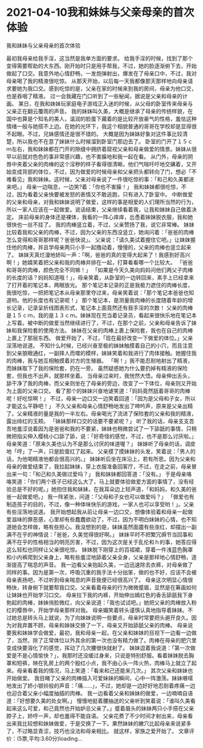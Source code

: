 # 2021-04-10我和妹妹与父亲母亲的首次体验



我和妹妹与父亲母亲的首次体验



最初我母亲给我手淫，这当然是我单方面的要求。
给我手淫的时候，找到了那个变得需要帮助的大东西。刚开始时只是用手帮我，不过，她的脸逐渐俯下去，开始做起了口交。我意外地心情舒畅，一发炮弹射出，爆发在了母亲口中，不过，我对母亲喝了我的精液很吃惊。
从那天开始，以后每一天我都像那天那样地向母亲请求要她为我口交。感到吃惊的是，父亲在家的时候来到我的房间，母亲为他口交，也是吞咽了精液。
过一会我藏在门口听到了一些秘闻，据说是父亲和母亲的计画。
某日，在我和妹妹玩家庭电子游戏正入迷的时候，从父母的卧室传来母亲与父亲正在翻云覆雨的声音。
我的妹妹叫久美，大概是继承了母亲的传统样貌，在国中也算是个知名的美人，温润的脸蛋下藏着的是比较开放豪气的性格，羞怯这种情绪一般与她搭不上边。在她的光环下，我这个相貌普通的哥哥在学校却是显得很不起眼。不过，兄妹感情还是很不错的。
大概是因为妹妹好象对这件事比较清楚，所以我也不在意了妹妹什么时候溜到卧室门那边去了。
卧室的门开了１５ｃｍ左右，我和妹妹都在门开的隙缝中拥挤着窥视父亲和母亲做爱的情景。妹妹从很早以前就对色色的事非常感兴趣，也不害臊地和我一起在看。
从门外，母亲的阴唇中夹着父亲的肉棒的这个淫秽的样子看得很清晰。他们气喘吁吁地交媾着，又开始变成背部的体位，不过，因为做爱的时候母亲和父亲把头都转向了门，想必「不难看见」我和妹妹。这时候，父亲对母亲说了一件很吃惊的事：「和己和久美都进来吧。」
母亲一边喘息，一边笑?着：「你也不害臊！」
我和妹妹都很吃惊，不过，因为看着父亲快要被发怒的表情又不敢逃跑，只有进入了卧室中。
中断做爱的父亲和母亲，对我和妹妹说明了做爱，这样的事是相爱的人们理所当然的行为，所以一家人应该在一起做爱。说话结束，父亲继续看着我，让我和妹妹自己做着决定。
床前母亲的身体还是裸体，我看的一阵心痒痒，怂恿着妹妹脱衣服，我和她很快也一丝不挂了。
我的肉棒竖立着，不过，父亲赞扬了我，说它非常棒。
妹妹比较着我和父亲的肉棒，不过，因为父亲的东西没竖立，她询问着：「爸爸的肉棒怎么变得和哥哥那样呢？爸爸快说」。
父亲说：「请久美试着握住它吧。」让妹妹握住他的肉棒，并且学母亲两只小手一起撸动着，慢慢的，父亲的肉棒也竖立起来了。
妹妹天真烂漫地娇叫一声：「啊，爸爸的真的变得大起来了！我感到好高兴啊！」她嬉笑着把父亲和我的肉棒并排在一起，打算看看哪一个比较大。
「爸爸和哥哥的肉棒，颜色完全不同嘛！」
「如果是今天久美向妈妈问他们两父子肉棒的长度的话？妈妈知道哦！」，母亲笑着，从卧室的一边转回来，素手上已经拿来了打开着的笔记本，两眼放光。
那个笔记本记录的正是我极力遮住的肉棒长度，我很吃惊，一把把笔记本从母亲那里夺过来，母亲笑着说：「那个笔记本爸爸也知道哟。他的长度也有记录呢！」
那个笔记本，是测量我肉棒的长度随着年龄的增长记录，记录呈折线图表形式，笔记本上面竟然还有我手淫的次数！
父亲的肉棒是１５ｃｍ，我的是１３ｃｍ。妹妹现在充当着记录员，看起来很快乐地在笔记本上写着。被中断的做爱当然继续进行了，不过，在那个之前，父亲和母亲告诉了妹妹和我保险套的使用方法。
妹妹在父亲的肉棒上裹上保险套，我也在自己的肉棒上裹上了那层东西。
做爱开始了，不过，「现在最好改变一下做爱的体位。」父亲淫荡地说道。
不知什么时候，已经兴奋至极的妹妹触摸着自己的小穴，而且注意到父亲狼眼通红，一副择人而噬的模样，妹妹笑着和我进行了肉体接触。她握住我的肉棒，我与她互相触摸着对方的生殖器。
「啊！」我不能忍耐地射出了精液，而妹妹取下了我的保险套，扔在一旁。
虽然疑惑她为什么要扔掉有精液的保险套，但我也不出声，就那样坐着。
当母亲过来时，我恍然大悟。母亲伸出舌头，舔干净了我的肉棒，而父亲则坐在了母亲的旁边，改变了一下体位，母亲则又开始为上面的父亲口交。
看了那个的妹妹兴奋地谑笑道：「妈妈竟然舐着哥哥的肉棒呢！好吃惊啊！」
不过，母亲一边口交一边笑着回道：「因为是父母和子女，所以才能这么平静吧！」
不久父亲和母亲心情舒畅地发出了呻吟声，原来是父亲出精了。父亲精液的量是我的一半左右。母亲喝光了流进了保险套的父亲和我的精液，露出绯红的玉颊。
「妹妹那样口交的话要不要紧呢？」
听了我的话，母亲支支吾吾地羞涩说着因为是爸爸和我的不要紧，妹妹也稍微尝试了一下舔舐的事情，只稍微把指尖伸入樱桃小口舔了舔，说：「好奇怪的感觉，不过，也不是那么讨厌啦。」
母亲笑道：「原来久美也认为不是那么讨厌的味道喔？」
妹妹听了母亲的话，调皮地「哼」了一声，只是脸蛋红了起来。
父亲摸了摸妹妹的头发，笑着说：「男人的话，为他喝精液他都会很高兴的。」
妹妹听后坐在床沿上，若有所思。因为父亲和母亲的做爱结束了，我拉起妹妹，穿上衣服准备回客厅，不过，在走之前，母亲冒出来一句：「和己和久美做过爱吗？」
我和妹妹都回答道：「没有。」
于是母亲咯咯笑道：「你们两个孩子已经这么大了，马上就要体验做爱方面的事情了，没有经验总是不好的呢。」她抱住我和妹妹，在我耳朵边上轻声道，「和妈妈，和久美的爸爸一起做爱吧。」
我一阵紧张，问道：「父母和子女也可以做爱吗？」
「做爱也有制造孩子的目的，不过，像一种体味快乐的游戏，一家人也可以享受哟！」。父亲有些淫荡地说道。
我开始想起我从前让母亲一边口交，想像体验着和母亲一起做爱滋味的罪恶感，心里却有些蠢蠢欲动了，不过，因为不明白妹妹的心情，也不知道她会怎样做，略有些担心。我没想到的是，妹妹虽然面靥有些涨红，却摆出一副满不在乎的神情说：「爸爸，久美觉得很好啊。」
妹妹平时不把繁冗缛节当回事和满不在乎的性格相当的明亮厉害，不过，因为这次是关于乱伦和ｈ的事，她答应得这么轻松也同样让父亲很吃惊。
妹妹脱下刚穿上的百褶裙，穿着一件浅蓝色胸罩和小内裤爬到父亲身上，略有些羞涩地舔着父亲全身，父亲是那样地心情舒畅，逐渐提高了喘息的声音。
我一边看父亲抱起久美，一边迅速除去衣裤，对母亲做了同样的事。因为是第一次，呼吸沉重的我手法十分拙笨，做的也不好，应该不会被母亲表扬吧，不过听到母亲喘息的声音我便已经很高兴了。
母亲这次明显心情很畅快，转身俯下就要帮我口交。父亲看着母亲的行为微微蹙眉，显然是在筹画如何让妹妹也开始学习口交。
母亲拉下我的内裤，开始伸出嫣红色的香舌舔舐我下身勃起的肉棒，妹妹俏脸微红，向父亲说道：「我也试试吧。」她把父亲的肉棒放入粉红的樱唇中，开始学母亲那样对我。
母亲媚笑着转头谨慎认真地指导着妹妹。不过她总是转头马上就说，为了向妹妹说明一些要点，母亲时常要把头避开良久。因为对我弃置不顾，母亲和妹妹交换了一下，母亲又开始舔舐父亲的肉棒。
母亲说要我和妹妹学会做爱，最初，我和母亲一起，在父亲和妹妹的目视下一边看一边做了，当然，除了正常体位以外其余的第一次也没有精力做了。肉棒在母亲的肥穴里变成快要溶化了的感觉，挥动了几次腰很快就射了。
妹妹逗着我说道：「第一次做爱是不是心情愉快？」，我那时还没缓过身来，只说是特别舒服。看着妹妹脱去胸罩和短裤，映在乳房上的两个殷红小点，我不由心头一阵火热，肉棒马上就立了起来。母亲看着我的情况，马上笑道：「看来和己还能来几次。」
其次父亲和妹妹也开始做爱。
我目睹了父亲的肉棒插入可爱妹妹的瞬间，心中一阵激荡。妹妹嗫嚅地发出了娇小银铃般的声音：「痛……」，不过，她却是一边好好地忍耐着疼痛一边也迎合着父亲小幅度抽插的肉棒。
我一边看着父亲和妹妹的做爱，一边喃喃自语道：「好想要久美的处女啊。」
慢慢地挺着腰抽送的父亲听到笑着说：「谁叫久美看起来这么可爱，和己竟然也开始妒忌父亲了。」蹙着眉头的妹妹两只小手搭在父亲脖子上，娇哼一声，却也羞得不能自语。
父亲花费了不少时间才射出来，母亲看出来我比较想和妹妹做爱，于是交换了一下。果然妹妹的嫩穴比起母亲来说紧多了，不过略显青涩，技巧也没法和母亲相比。
就这样，家族之爱开始了。
文章评价：(5票,平均:3.60分)loading...


